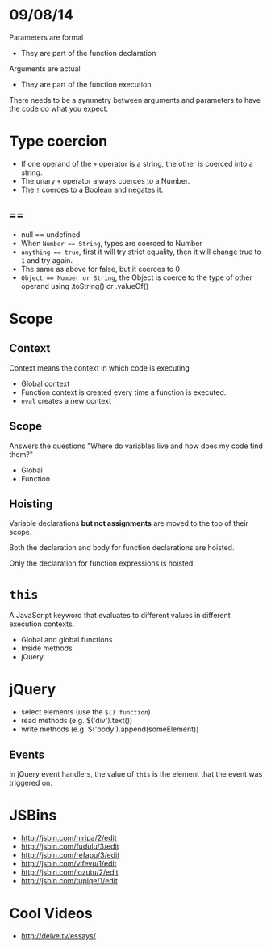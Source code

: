 # 09/08/14

Parameters are formal
- They are part of the function declaration

Arguments are actual
- They are part of the function execution

There needs to be a symmetry between arguments and parameters to have the code do what you expect.

# Type coercion
- If one operand of the `+` operator is a string, the other is coerced into a string.
- The unary `+` operator always coerces to a Number.
- The `!` coerces to a Boolean and negates it.
## ==
- null == undefined
- When `Number == String`, types are coerced to Number
- `anything == true`, first it will try strict equality, then it will change true to `1` and try again.
- The same as above for false, but it coerces to 0
- `Object == Number or String`, the Object is coerce to the type of other operand using .toString() or .valueOf()

# Scope
## Context
Context means the context in which code is executing
- Global context
- Function context is created every time a function is executed.
- `eval` creates a new context

## Scope
Answers the questions "Where do variables live and how does my code find them?"
- Global
- Function

## Hoisting
Variable declarations **but not assignments** are moved to the top of their scope.

Both the declaration and body for function declarations are hoisted.

Only the declaration for function expressions is hoisted.

# `this`
A JavaScript keyword that evaluates to different values in different execution contexts.

- Global and global functions
- Inside methods
- jQuery

# jQuery
- select elements (use the `$() function`)
- read methods (e.g. $('div').text())
- write methods (e.g. $('body').append(someElement))

## Events
In jQuery event handlers, the value of `this` is the element that the event was triggered on.

# JSBins
- http://jsbin.com/niripa/2/edit
- http://jsbin.com/fudulu/3/edit
- http://jsbin.com/refapu/3/edit
- http://jsbin.com/vifevu/1/edit
- http://jsbin.com/lozutu/2/edit
- http://jsbin.com/tupiqe/1/edit

# Cool Videos
- http://delve.tv/essays/
